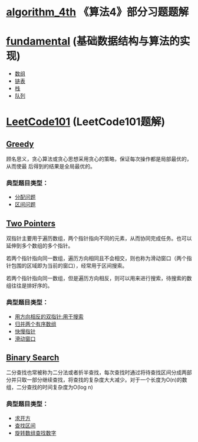 # [algorithm_4th](JavaVersion/src/main/java/algorithm_4th) 《算法4》部分习题题解

# [fundamental](JavaVersion/src/main/java/fundamental) (基础数据结构与算法的实现)
- [数组](JavaVersion/src/main/java/fundamental/array)
- [链表](JavaVersion/src/main/java/fundamental/linked)
- [栈](JavaVersion/src/main/java/fundamental/stack)
- [队列](JavaVersion/src/main/java/fundamental/queue)

[comment]: <> (- [排序（十大常见排序算法实现）]&#40;JavaVersion/src/main/java/fundamental/sort&#41;)

# [LeetCode101](JavaVersion/src/main/java/leetcode101) (LeetCode101题解)

## [Greedy](JavaVersion/src/main/java/leetcode101/greedy)

顾名思义，贪心算法或贪心思想采用贪心的策略，保证每次操作都是局部最优的，从而使最
后得到的结果是全局最优的。

### 典型题目类型：

- [分配问题](JavaVersion/src/main/java/leetcode101/greedy/assign_cookies)
- [区间问题](JavaVersion/src/main/java/leetcode101/greedy/non_overlapping_intervals)

## [Two Pointers](JavaVersion/src/main/java/leetcode101/two_pointers)

双指针主要用于遍历数组，两个指针指向不同的元素，从而协同完成任务。也可以延伸到多个数组的多个指针。

若两个指针指向同一数组，遍历方向相同且不会相交，则也称为滑动窗口（两个指针包围的区域即为当前的窗口），经常用于区间搜索。

若两个指针指向同一数组，但是遍历方向相反，则可以用来进行搜索，待搜索的数组往往是排好序的。

### 典型题目类型：

- [用方向相反的双指针:用于搜索](JavaVersion/src/main/java/leetcode101/two_pointers/two_sum_ii_input_array_is_sorted)
- [归并两个有序数组](JavaVersion/src/main/java/leetcode101/two_pointers/merge_sorted_array)
- [快慢指针](JavaVersion/src/main/java/leetcode101/two_pointers/linked_list_cycle_ii)
- [滑动窗口](JavaVersion/src/main/java/leetcode101/two_pointers/minimum_window_substring)

## [Binary Search](JavaVersion/src/main/java/leetcode101/binary_search)

二分查找也常被称为二分法或者折半查找，每次查找时通过将待查找区间分成两部分并只取一部分继续查找，将查找的复杂度大大减少。对于一个长度为O(n)的数组，二分查找的时间复杂度为O(log n)

### 典型题目类型：
- [求开方](JavaVersion/src/main/java/leetcode101/binary_search/sqrt_x)
- [查找区间](JavaVersion/src/main/java/leetcode101/binary_search/find_first_and_last_position_of_element_in_sorted_array)
- [旋转数组查找数字](JavaVersion/src/main/java/leetcode101/binary_search/search_in_rotated_sorted_array_ii)

